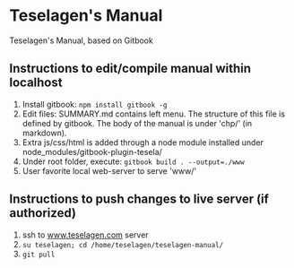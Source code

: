 Teselagen's Manual
==
Teselagen's Manual, based on Gitbook

Instructions to edit/compile manual within localhost
--
1. Install gitbook: `npm install gitbook -g`
2. Edit files: SUMMARY.md contains left menu. The structure of this file is defined by gitbook. The body of the manual is under 'chp/' (in markdown). 
3. Extra js/css/html is added through a node module installed under node_modules/gitbook-plugin-tesela/
4. Under root folder, execute: `gitbook build . --output=./www`
5. User favorite local web-server to serve 'www/'


Instructions to push changes to live server (if authorized)
--
1. ssh to www.teselagen.com server 
2. `su teselagen; cd /home/teselagen/teselagen-manual/`
3. `git pull`
